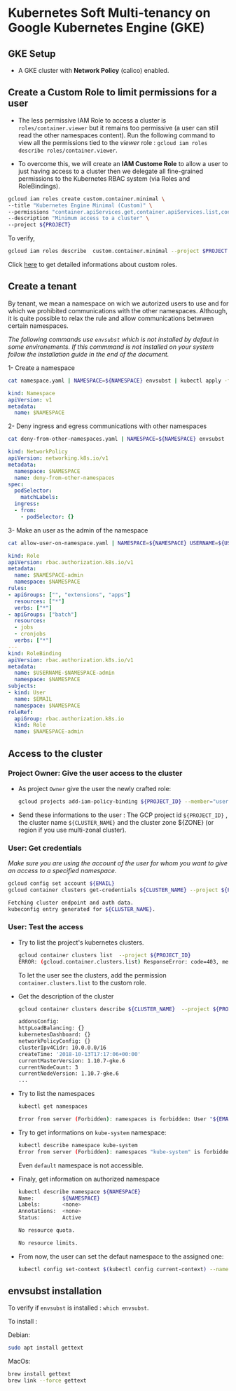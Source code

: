 # Kubernetes Soft Multi-tenancy on Google Kubernetes Engine (GKE)

## GKE Setup

- A GKE cluster with **Network Policy** (calico) enabled.

## Create a Custom Role to limit permissions for a user

- The less permissive IAM Role to access a cluster is ``roles/container.viewer`` but it remains too permissive (a user can still read the other namespaces content). Run the following command to view all the permissions tied to the *viewer* role :
    ``gcloud iam roles describe roles/container.viewer``.

- To overcome this, we will create an **IAM Custome Role** to allow a user to just having access to a cluster then we delegate all fine-grained permissions to the Kubernetes RBAC system (via Roles and RoleBindings).

````bash
gcloud iam roles create custom.container.minimal \
--title "Kubernetes Engine Minimal (Custom)" \
--permissions "container.apiServices.get,container.apiServices.list,container.clusters.get" \
--description "Minimum access to a cluster" \
--project ${PROJECT}
````

To verify,

````bash
gcloud iam roles describe  custom.container.minimal --project $PROJECT
````

Click [here](https://cloud.google.com/iam/docs/creating-custom-roles#iam-custom-roles-testable-permissions-gcloud) to get detailed informations about custom roles.

## Create a tenant

By tenant, we mean a namespace on wich we autorized users to use and for which we prohibited communications with the other namespaces. Although, it is quite possible to relax the rule and allow communications betwwen certain namespaces.

*The following commands use ``envsubst`` which is not installed by defaut in some environements. If this commmand is not installed on your system follow the installation guide in the end of the document.*

1- Create a namespace

````bash
cat namespace.yaml | NAMESPACE=${NAMESPACE} envsubst | kubectl apply -f -
````

````yaml
kind: Namespace
apiVersion: v1
metadata:
  name: $NAMESPACE
````

2- Deny ingress and egress communications with other namespaces

````bash
cat deny-from-other-namespaces.yaml | NAMESPACE=${NAMESPACE} envsubst | kubectl apply -f -
````

````yaml
kind: NetworkPolicy
apiVersion: networking.k8s.io/v1
metadata:
  namespace: $NAMESPACE
  name: deny-from-other-namespaces
spec:
  podSelector:
    matchLabels:
  ingress:
  - from:
    - podSelector: {}
````

3- Make an user as the admin of the namespace

````bash
cat allow-user-on-namespace.yaml | NAMESPACE=${NAMESPACE} USERNAME=${USERNAME} EMAIL=${EMAIL} envsubst | kubectl apply -f -
````

````yaml
kind: Role
apiVersion: rbac.authorization.k8s.io/v1
metadata:
  name: $NAMESPACE-admin
  namespace: $NAMESPACE
rules:
- apiGroups: ["", "extensions", "apps"]
  resources: ["*"]
  verbs: ["*"]
- apiGroups: ["batch"]
  resources:
  - jobs
  - cronjobs
  verbs: ["*"]
---
kind: RoleBinding
apiVersion: rbac.authorization.k8s.io/v1
metadata:
  name: $USERNAME-$NAMESPACE-admin
  namespace: $NAMESPACE
subjects:
- kind: User
  name: $EMAIL
  namespace: $NAMESPACE
roleRef:
  apiGroup: rbac.authorization.k8s.io
  kind: Role
  name: $NAMESPACE-admin
````

## Access to the cluster

### Project Owner: Give the user access to the cluster

- As project ``Owner`` give the user the newly crafted role:

    ````bash
    gcloud projects add-iam-policy-binding ${PROJECT_ID} --member="user:${EMAIL}" --role="projects/${PROJECT_ID}/roles/custom.container.minimal"
    ````

- Send these informations to the user : The GCP project id ``${PROJECT_ID}`` , the cluster name ``${CLUSTER_NAME}`` and the cluster zone ${ZONE} (or region if you use multi-zonal cluster).

### User: Get credentials

*Make sure you are using the account of the user for whom you want to give an access to a specified namespace.*

````bash
gcloud config set account ${EMAIL}
gcloud container clusters get-credentials ${CLUSTER_NAME} --project ${PROJECT_ID} --zone ${ZONE}

Fetching cluster endpoint and auth data.
kubeconfig entry generated for ${CLUSTER_NAME}.
````

### User: Test the access

- Try to list the project's kubernetes clusters.

    ````bash
    gcloud container clusters list  --project ${PROJECT_ID}
    ERROR: (gcloud.container.clusters.list) ResponseError: code=403, message=Required "container.clusters.list" permission(s) for "projects/${PROJECT_ID}".
    ````
    To let the user see the clusters, add the permission ``container.clusters.list`` to the custom role.

- Get the description of the cluster

    ````bash
    gcloud container clusters describe ${CLUSTER_NAME}  --project ${PROJECT_ID} --zone ${ZONE}

    addonsConfig:
    httpLoadBalancing: {}
    kubernetesDashboard: {}
    networkPolicyConfig: {}
    clusterIpv4Cidr: 10.0.0.0/16
    createTime: '2018-10-13T17:17:06+00:00'
    currentMasterVersion: 1.10.7-gke.6
    currentNodeCount: 3
    currentNodeVersion: 1.10.7-gke.6
    ...
    ````

- Try to list the namespaces

    ````bash
    kubectl get namespaces

    Error from server (Forbidden): namespaces is forbidden: User "${EMAIL}" cannot list namespaces at the cluster scope: Required "container.namespaces.list" permission.
    ````

- Try to get informations on ``kube-system`` namespace:

    ````bash
    kubectl describe namespace kube-system
    Error from server (Forbidden): namespaces "kube-system" is forbidden: User "${EMAIL}" cannot get namespaces in the namespace "kube-system": Required "container.namespaces.get" permission.
    ````

    Even ``default`` namespace is not accessible.

- Finaly, get information on authorized namespace

    ````bash
    kubectl describe namespace ${NAMESPACE}
    Name:         ${NAMESPACE}
    Labels:       <none>
    Annotations:  <none>
    Status:       Active

    No resource quota.

    No resource limits.
    ````
- From now, the user can set the defaut namespace to the assigned one:

    ````bash
    kubectl config set-context $(kubectl config current-context) --namespace=${NAMESPACE}
    ````

## envsubst installation

To verify if ``envsubst`` is installed : ``which envsubst``.

To install :

Debian:

````bash
sudo apt install gettext
````

MacOs:

````bash
brew install gettext
brew link --force gettext
````

